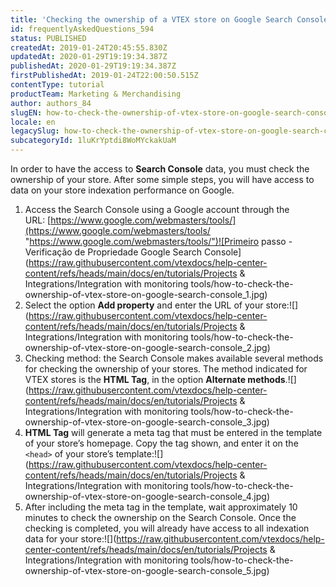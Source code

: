 ```yaml
---
title: 'Checking the ownership of a VTEX store on Google Search Console'
id: frequentlyAskedQuestions_594
status: PUBLISHED
createdAt: 2019-01-24T20:45:55.830Z
updatedAt: 2020-01-29T19:19:34.387Z
publishedAt: 2020-01-29T19:19:34.387Z
firstPublishedAt: 2019-01-24T22:00:50.515Z
contentType: tutorial
productTeam: Marketing & Merchandising
author: authors_84
slugEN: how-to-check-the-ownership-of-vtex-store-on-google-search-console
locale: en
legacySlug: how-to-check-the-ownership-of-vtex-store-on-google-search-console
subcategoryId: 1luKrYptdi8WoMYckakUaM
---
```


In order to have the access to **Search Console** data, you must check the ownership of your store. After some simple steps, you will have access to data on your store indexation performance on Google.

1. Access the Search Console using a Google account through the URL: [https://www.google.com/webmasters/tools/](https://www.google.com/webmasters/tools/ "https://www.google.com/webmasters/tools/")![Primeiro passo - Verificação de Propriedade Google Search Console](https://raw.githubusercontent.com/vtexdocs/help-center-content/refs/heads/main/docs/en/tutorials/Projects & Integrations/Integration with monitoring tools/how-to-check-the-ownership-of-vtex-store-on-google-search-console_1.jpg)
2. Select the option **Add property** and enter the URL of your store:![](https://raw.githubusercontent.com/vtexdocs/help-center-content/refs/heads/main/docs/en/tutorials/Projects & Integrations/Integration with monitoring tools/how-to-check-the-ownership-of-vtex-store-on-google-search-console_2.jpg)
3. Checking method: the Search Console makes available several methods for checking the ownership of your stores. The method indicated for VTEX stores is the **HTML Tag**, in the option **Alternate methods**.![](https://raw.githubusercontent.com/vtexdocs/help-center-content/refs/heads/main/docs/en/tutorials/Projects & Integrations/Integration with monitoring tools/how-to-check-the-ownership-of-vtex-store-on-google-search-console_3.jpg)
4. **HTML Tag** will generate a meta tag that must be entered in the template of your store’s homepage. Copy the tag shown, and enter it on the `<head>` of your store’s template:![](https://raw.githubusercontent.com/vtexdocs/help-center-content/refs/heads/main/docs/en/tutorials/Projects & Integrations/Integration with monitoring tools/how-to-check-the-ownership-of-vtex-store-on-google-search-console_4.jpg)
5. After including the meta tag in the template, wait approximately 10 minutes to check the ownership on the Search Console. Once the checking is completed, you will already have access to all indexation data for your store:![](https://raw.githubusercontent.com/vtexdocs/help-center-content/refs/heads/main/docs/en/tutorials/Projects & Integrations/Integration with monitoring tools/how-to-check-the-ownership-of-vtex-store-on-google-search-console_5.jpg)
